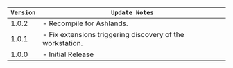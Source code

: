 | `Version` | `Update Notes`                                            |
|-----------|-----------------------------------------------------------|
| 1.0.2     | - Recompile for Ashlands.                                 |
| 1.0.1     | - Fix extensions triggering discovery of the workstation. |
| 1.0.0     | - Initial Release                                         |